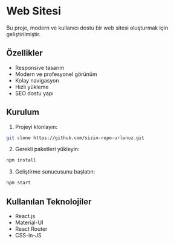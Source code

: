 # Web Sitesi

Bu proje, modern ve kullanıcı dostu bir web sitesi oluşturmak için geliştirilmiştir.

## Özellikler

- Responsive tasarım
- Modern ve profesyonel görünüm
- Kolay navigasyon
- Hızlı yükleme
- SEO dostu yapı

## Kurulum

1. Projeyi klonlayın:
```bash
git clone https://github.com/sizin-repo-urlunuz.git
```

2. Gerekli paketleri yükleyin:
```bash
npm install
```

3. Geliştirme sunucusunu başlatın:
```bash
npm start
```

## Kullanılan Teknolojiler

- React.js
- Material-UI
- React Router
- CSS-in-JS
